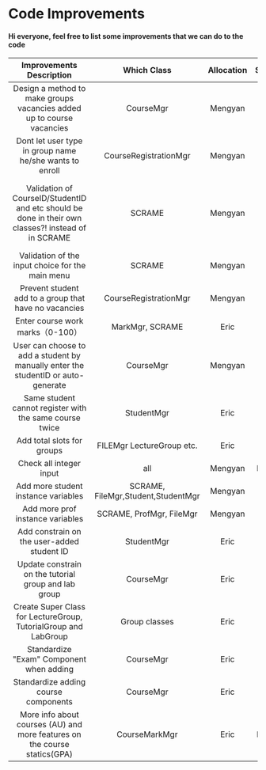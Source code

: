 # Code Improvements

#### Hi everyone, feel free to list some improvements that we can do to the code

| Improvements Description   | Which Class | Allocation | Status     | Additional Comments |
| :---------------------------: | :---------: | :------: |:------: | :------: |
| Design a method to make groups vacancies added up to course vacancies | CourseMgr | Mengyan |Done | |
| Dont let user type in group name he/she wants to enroll | CourseRegistrationMgr | Mengyan |Done ||
| Validation of CourseID/StudentID and etc should be done in their own classes?! instead of in SCRAME| SCRAME | Mengyan | Done | This is so that we can stay consistent with our design principle |
| Validation of the input choice for the main menu | SCRAME | Mengyan |Done | |
| Prevent student add to a group that have no vacancies| CourseRegistrationMgr |Mengyan  |Done | |
| Enter course work marks（0-100）| MarkMgr, SCRAME | Eric | Done | |
| User can choose to add a student by manually enter the studentID or auto-generate | CourseMgr | Mengyan  | Done | |
| Same student cannot register with the same course twice | StudentMgr | Eric | Done | |
| Add total slots for groups | FILEMgr LectureGroup etc. | Eric | Done | |  
| Check all integer input | all | Mengyan | Doing | |
| Add more student instance variables | SCRAME, FileMgr,Student,StudentMgr  | Mengyan  |Done | |
| Add more prof instance variables | SCRAME, ProfMgr, FileMgr | Mengyan | Done | |
| Add constrain on the user-added student ID | StudentMgr | Eric | Done | |  
| Update constrain on the tutorial group and lab group | CourseMgr | Eric | Done | |  
| Create Super Class for LectureGroup, TutorialGroup and LabGroup | Group classes | Eric | Done | |
| Standardize "Exam" Component when adding | CourseMgr | Eric | Done | |
| Standardize adding course components | CourseMgr | Eric | Done | |
| More info about courses (AU) and more features on the course statics(GPA) | CourseMarkMgr | Eric | Doing | |
